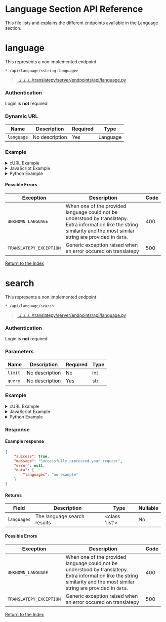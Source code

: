 
# Language Section API Reference

This file lists and explains the different endpoints available in the Language section.

# __language__

This represents a non implemented endpoint

```http
* /api/language/<string:language>
```

> [../../../../translatepy/server/endpoints/api/language.py](../../../../translatepy/server/endpoints/api/language.py#L17)

### Authentication

Login is **not** required

### Dynamic URL

| Name         | Description                      | Required         | Type             |
| ------------ | -------------------------------- | ---------------- | ---------------- |
| `language` | No description  | Yes            | Language            |

### Example

<!-- tabs:start -->


<details>
    <summary>cURL Example</summary>

#### **cURL**

```bash
curl -X * "/api/language/<string:language>"
```

</details>


<details>
    <summary>JavaScript Example</summary>

#### **JavaScript**

```javascript
fetch("/api/language/<string:language>", {
    method: "*"
})
.then((response) => {response.json()})
.then((response) => {
    if (response.success) {
        console.info("Successfully requested for /api/language/<string:language>")
        console.log(response.data)
    } else {
        console.error("An error occured while requesting for /api/language/<string:language>, error: " + response.error)
    }
})
```

</details>


<details>
    <summary>Python Example</summary>

#### **Python**

```python
import requests
r = requests.request("*", "/api/language/<string:language>")
if r.status_code >= 400 or not r.json()["success"]:
    raise ValueError("An error occured while requesting for /api/language/<string:language>, error: " + r.json()["error"])
print("Successfully requested for /api/language/<string:language>")
print(r.json()["data"])
```

</details>
<!-- tabs:end -->

#### Possible Errors

| Exception         | Description                      | Code   |
| ---------------   | -------------------------------- | ------ |
| `UNKNOWN_LANGUAGE` | When one of the provided language could not be understood by translatepy. Extra information like the string similarity and the most similar string are provided in `data`.  | 400  |
| `TRANSLATEPY_EXCEPTION` | Generic exception raised when an error occured on translatepy  | 500  |
[Return to the Index](../Getting%20Started.md#index)

# search

This represents a non implemented endpoint

```http
* /api/language/search
```

> [../../../../translatepy/server/endpoints/api/language.py](../../../../translatepy/server/endpoints/api/language.py#L22)

### Authentication

Login is **not** required

### Parameters

| Name         | Description                      | Required         | Type             |
| ------------ | -------------------------------- | ---------------- | ---------------- |
| `limit` | No description  | No            | int            |
| `query` | No description  | Yes            | str            |

### Example

<!-- tabs:start -->


<details>
    <summary>cURL Example</summary>

#### **cURL**

```bash
curl -X * \
    --data-urlencode "limit=<>"\
    --data-urlencode "query=<>" \
    "/api/language/search"
```

</details>


<details>
    <summary>JavaScript Example</summary>

#### **JavaScript**

```javascript
fetch(`/api/language/search?query=${encodeURIComponent("query")}`, {
    method: "*"
})
.then((response) => {response.json()})
.then((response) => {
    if (response.success) {
        console.info("Successfully requested for /api/language/search")
        console.log(response.data)
    } else {
        console.error("An error occured while requesting for /api/language/search, error: " + response.error)
    }
})
```

</details>


<details>
    <summary>Python Example</summary>

#### **Python**

```python
import requests
r = requests.request("*", "/api/language/search",
        params = {
            "query": "query"
        })
if r.status_code >= 400 or not r.json()["success"]:
    raise ValueError("An error occured while requesting for /api/language/search, error: " + r.json()["error"])
print("Successfully requested for /api/language/search")
print(r.json()["data"])
```

</details>
<!-- tabs:end -->

### Response

#### Example response

```json
{
    "success": true,
    "message": "Successfully processed your request",
    "error": null,
    "data": {
        "languages": "no example"
    }
}

```

#### Returns

| Field        | Description                      | Type   | Nullable  |
| ----------   | -------------------------------- | ------ | --------- |
| `languages` | The language search results  | <class 'list'>      | No      |

#### Possible Errors

| Exception         | Description                      | Code   |
| ---------------   | -------------------------------- | ------ |
| `UNKNOWN_LANGUAGE` | When one of the provided language could not be understood by translatepy. Extra information like the string similarity and the most similar string are provided in `data`.  | 400  |
| `TRANSLATEPY_EXCEPTION` | Generic exception raised when an error occured on translatepy  | 500  |
[Return to the Index](../Getting%20Started.md#index)